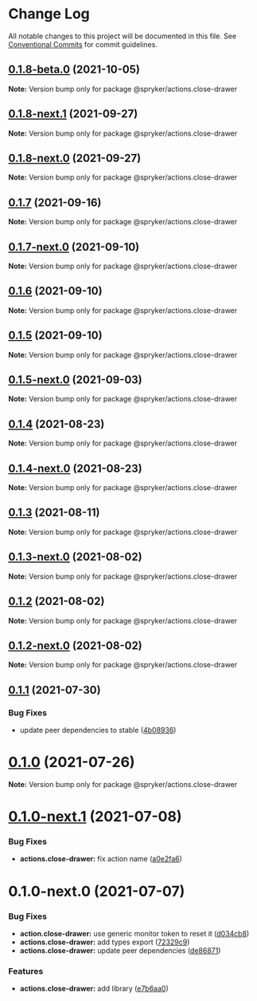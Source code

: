 # Change Log

All notable changes to this project will be documented in this file.
See [Conventional Commits](https://conventionalcommits.org) for commit guidelines.

## [0.1.8-beta.0](https://github.com/spryker/ui-components/compare/@spryker/actions.close-drawer@0.1.8-next.1...@spryker/actions.close-drawer@0.1.8-beta.0) (2021-10-05)

**Note:** Version bump only for package @spryker/actions.close-drawer





## [0.1.8-next.1](https://github.com/spryker/ui-components/compare/@spryker/actions.close-drawer@0.1.7...@spryker/actions.close-drawer@0.1.8-next.1) (2021-09-27)

**Note:** Version bump only for package @spryker/actions.close-drawer





## [0.1.8-next.0](https://github.com/spryker/zed-gui/compare/@spryker/actions.close-drawer@0.1.4...@spryker/actions.close-drawer@0.1.8-next.0) (2021-09-27)

**Note:** Version bump only for package @spryker/actions.close-drawer





## [0.1.7](https://github.com/spryker/ui-components/compare/@spryker/actions.close-drawer@0.1.7-next.0...@spryker/actions.close-drawer@0.1.7) (2021-09-16)

**Note:** Version bump only for package @spryker/actions.close-drawer





## [0.1.7-next.0](https://github.com/spryker/ui-components/compare/@spryker/actions.close-drawer@0.1.6...@spryker/actions.close-drawer@0.1.7-next.0) (2021-09-10)

**Note:** Version bump only for package @spryker/actions.close-drawer





## [0.1.6](https://github.com/spryker/ui-components/compare/@spryker/actions.close-drawer@0.1.5-next.0...@spryker/actions.close-drawer@0.1.6) (2021-09-10)

**Note:** Version bump only for package @spryker/actions.close-drawer





## [0.1.5](https://github.com/spryker/ui-components/compare/@spryker/actions.close-drawer@0.1.5-next.0...@spryker/actions.close-drawer@0.1.5) (2021-09-10)

**Note:** Version bump only for package @spryker/actions.close-drawer





## [0.1.5-next.0](https://github.com/spryker/ui-components/compare/@spryker/actions.close-drawer@0.1.4...@spryker/actions.close-drawer@0.1.5-next.0) (2021-09-03)

**Note:** Version bump only for package @spryker/actions.close-drawer





## [0.1.4](https://github.com/spryker/ui-components/compare/@spryker/actions.close-drawer@0.1.4-next.0...@spryker/actions.close-drawer@0.1.4) (2021-08-23)

**Note:** Version bump only for package @spryker/actions.close-drawer





## [0.1.4-next.0](https://github.com/spryker/ui-components/compare/@spryker/actions.close-drawer@0.1.3...@spryker/actions.close-drawer@0.1.4-next.0) (2021-08-23)

**Note:** Version bump only for package @spryker/actions.close-drawer





## [0.1.3](https://github.com/spryker/ui-components/compare/@spryker/actions.close-drawer@0.1.3-next.0...@spryker/actions.close-drawer@0.1.3) (2021-08-11)

**Note:** Version bump only for package @spryker/actions.close-drawer





## [0.1.3-next.0](https://github.com/spryker/ui-components/compare/@spryker/actions.close-drawer@0.1.2...@spryker/actions.close-drawer@0.1.3-next.0) (2021-08-02)

**Note:** Version bump only for package @spryker/actions.close-drawer





## [0.1.2](https://github.com/spryker/ui-components/compare/@spryker/actions.close-drawer@0.1.2-next.0...@spryker/actions.close-drawer@0.1.2) (2021-08-02)

**Note:** Version bump only for package @spryker/actions.close-drawer





## [0.1.2-next.0](https://github.com/spryker/ui-components/compare/@spryker/actions.close-drawer@0.1.1...@spryker/actions.close-drawer@0.1.2-next.0) (2021-08-02)

**Note:** Version bump only for package @spryker/actions.close-drawer





## [0.1.1](https://github.com/spryker/ui-components/compare/@spryker/actions.close-drawer@0.1.0...@spryker/actions.close-drawer@0.1.1) (2021-07-30)


### Bug Fixes

* update peer dependencies to stable ([4b08936](https://github.com/spryker/ui-components/commit/4b0893691360cf4bd66935aed24873266c98c4e4))





# [0.1.0](https://github.com/spryker/ui-components/compare/@spryker/actions.close-drawer@0.1.0-next.1...@spryker/actions.close-drawer@0.1.0) (2021-07-26)

**Note:** Version bump only for package @spryker/actions.close-drawer





# [0.1.0-next.1](https://github.com/spryker/ui-components/compare/@spryker/actions.close-drawer@0.1.0-next.0...@spryker/actions.close-drawer@0.1.0-next.1) (2021-07-08)


### Bug Fixes

* **actions.close-drawer:** fix action name ([a0e2fa6](https://github.com/spryker/ui-components/commit/a0e2fa61454d59d6e7c1b78b3bf3807cb76e32e5))





# 0.1.0-next.0 (2021-07-07)


### Bug Fixes

* **action.close-drawer:** use generic monitor token to reset it ([d034cb8](https://github.com/spryker/ui-components/commit/d034cb8c605ed88fb4fd03c21220901f45b99b61))
* **actions.close-drawer:** add types export ([72329c9](https://github.com/spryker/ui-components/commit/72329c9554ec0ac2c1ff25a20c969580ba686837))
* **actions.close-drawer:** update peer dependencies ([de86871](https://github.com/spryker/ui-components/commit/de8687126c73702e1eb955074dad54f60861d309))


### Features

* **actions.close-drawer:** add library ([e7b6aa0](https://github.com/spryker/ui-components/commit/e7b6aa0edb82697af82f2f488c94f018681551f4))
